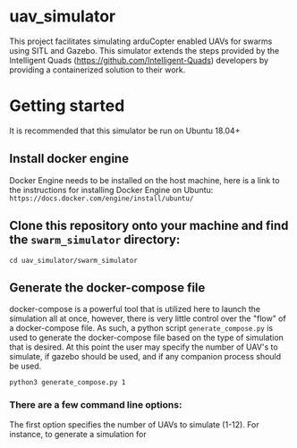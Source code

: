 # uav_simulator
This project facilitates simulating arduCopter enabled UAVs for swarms using SITL and Gazebo. This simulator extends the steps provided by the Intelligent Quads (https://github.com/Intelligent-Quads) developers by providing a containerized solution to their work. 

# Getting started
It is recommended that this simulator be run on Ubuntu 18.04+

## Install docker engine
Docker Engine needs to be installed on the host machine, here is a link to the instructions for installing Docker Engine on Ubuntu:
`https://docs.docker.com/engine/install/ubuntu/`

## Clone this repository onto your machine and find the `swarm_simulator` directory:
`cd uav_simulator/swarm_simulator`

## Generate the docker-compose file
docker-compose is a powerful tool that is utilized here to launch the simulation all at once, however, there is very little control over
the "flow" of a docker-compose file. As such, a python script `generate_compose.py` is used to generate the docker-compose file based
on the type of simulation that is desired. At this point the user may specify the number of UAV's to simulate, if gazebo should be used,
and if any companion process should be used. 

`python3 generate_compose.py 1`

### There are a few command line options:
The first option specifies the number of UAVs to simulate (1-12). For instance, to generate a simulation for 

